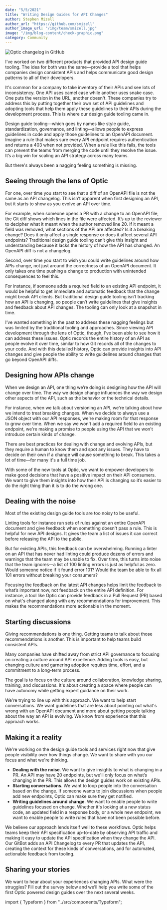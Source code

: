```yaml
---
date: "5/5/2021"
title: "Writing Design Guides for API Changes"
author: Stephen Mizell
author_url: "https://github.com/smizell"
author_image_url: "/img/team/smizell.jpg"
image: "/img/blog-content/check-graphic.png"
category: Community
---
```


![Optic changelog in GitHub](/img/blog-content/check-graphic.png)

I've worked on two different products that provided API design guide tooling. The idea for both was the same—provide a tool that helps companies design consistent APIs and helps communicate good design patterns to all of their developers.

It's common for a company to take inventory of their APIs and see lots of inconsistency. One API uses camel case while another uses snake case. One puts the version in the URL, another doesn't. These companies try to address this by putting together their own set of API guidelines and adopting tools that help them apply these guidelines to their APIs during the development process. This is where our design guide tooling came in.

Design guide tooling—which goes by names like style guide, standardization, governance, and linting—allows people to express guidelines in code and apply those guidelines to an OpenAPI document. Imagine a rule that makes sure every API endpoint requires authentication and returns a 403 when not provided. When a rule like this fails, the tools can prevent the teams from merging the code until they resolve the issue. It’s a big win for scaling an API strategy across many teams.

But there's always been a nagging feeling something is missing.

## Seeing through the lens of Optic

For one, over time you start to see that a diff of an OpenAPI file is not the same as an API changelog. This isn’t apparent when first designing an API, but it starts to show as you evolve an API over time.

For example, when someone opens a PR with a change to an OpenAPI file, the Git diff shows which lines in the file were affected. It’s up to the reviewer to decipher what it meant when the author removed line 20. If it meant a field was removed, what sections of the API are affected? Is it a breaking change? Does it only affect a single response or does it affect several API endpoints? Traditional design guide tooling can’t give this insight and understanding because it lacks the history of how the API has changed. An OpenAPI diff is not a changelog.

Second, over time you start to wish you could write guidelines around how APIs change, not just around the correctness of an OpenAPI document. It only takes one time pushing a change to production with unintended consequences to feel this.

For instance, if someone adds a required field to an existing API endpoint, it would be helpful to get immediate and automatic feedback that the change might break API clients. But traditional design guide tooling isn’t tracking how an API is changing, so people can’t write guidelines that give insights and feedback about API changes. The tooling can only look at a snapshot in time.

I’ve wanted something in the past to address these nagging feelings but was limited by the traditional tooling and approaches. Since viewing API development through the lens of Optic, though, I’ve been able to see how it can address these issues. Optic records the entire history of an API as people evolve it over time, similar to how Git records all of the changes to your code. And with this detailed history, Optic can provide insights into API changes and give people the ability to write guidelines around changes that go beyond OpenAPI diffs.

## Designing how APIs change

When we design an API, one thing we’re doing is designing how the API will change over time. The way we design change influences the way we design other aspects of the API, such as the behavior or the technical details.

For instance, when we talk about versioning an API, we're talking about how we intend to treat breaking changes. When we decide to always use a JSON object with our API responses, we're making room for that response to grow over time. When we say we won't add a required field to an existing endpoint, we're making a promise to people using the API that we won't introduce certain kinds of change.

There are best practices for dealing with change and evolving APIs, but they require a human to know them and spot any issues. They have to decide on their own if a change will cause something to break. This takes a lot of time—for many it's a full time job.

With some of the new tools at Optic, we want to empower developers to make good decisions that have a positive impact on their API consumers. We want to give them insights into how their API is changing so it’s easier to do the right thing than it is to do the wrong one.

## Dealing with the noise

Most of the existing design guide tools are too noisy to be useful.

Linting tools for instance run sets of rules against an entire OpenAPI document and give feedback when something doesn't pass a rule. This is helpful for new API designs. It gives the team a list of issues it can correct before releasing the API to the public.

But for existing APIs, this feedback can be overwhelming. Running a linter on an API that has never had linting could produce dozens of errors and warnings that the team may be unable to fix. Over time, this turns into noise that the team ignores—a list of 100 linting errors is just as helpful as zero. Would someone notice if it found error 101? Would the team be able to fix all 101 errors without breaking your consumers?

Focusing the feedback on the latest API changes helps limit the feedback to what’s important now, not feedback on the entire API definition. For instance, a tool like Optic can provide feedback in a Pull Request (PR) based on what's changed along with any recommendations for improvement. This makes the recommendations more actionable in the moment.

## Starting discussions

Giving recommendations is one thing. Getting teams to talk about those recommendations is another. This is important to help teams build consistent APIs.

Many companies have shifted away from strict API governance to focusing on creating a culture around API excellence. Adding tools is easy, but changing culture and garnering adoption requires time, effort, and a commitment to a long-term process.

The goal is to focus on the culture around collaboration, knowledge sharing, training, and discussions. It's about creating a space where people can have autonomy while getting expert guidance on their work.

We're trying to line up with this approach. We want to help start conversations. We want guidelines that are less about pointing out what's wrong with an OpenAPI document and more about getting people talking about the way an API is evolving. We know from experience that this approach works.

## Making it a reality

We're working on the design guide tools and services right now that give people visibility over how things change. We want to share with you our focus and what we're thinking.

* **Dealing with the noise**. We want to give insights to what is changing in a PR. An API may have 20 endpoints, but we'll only focus on what’s changing in the PR. This allows the design guides work on existing APIs.
* **Starting conversations**. We want to loop people into the conversation based on the change. If someone wants to join discussions when people add new endpoints, Optic can make sure they get notified.
* **Writing guidelines around change**. We want to enable people to write guidelines focused on change. Whether it's looking at a new status code, an updated field in a response body, or a whole new endpoint, we want to enable people to write rules that have not been possible before.

We believe our approach lends itself well to these workflows. Optic helps teams keep their API specification up-to-date by observing API traffic and making it easy to update the API specification when they change the API. Our GitBot adds an API Changelog to every PR that updates the API, creating the context for these kinds of conversations, and for automated, actionable feedback from tooling. 

## Sharing your stories

We want to hear about your experiences changing APIs. What were the struggles? Fill out the survey below and we’ll help you write some of the first Optic powered design guides over the next several weeks.

import { Typeform } from "../src/components/Typeform";
<Typeform formId="qTxsT9Dq" />